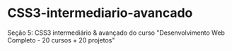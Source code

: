 # CSS3-intermediario-avancado
Seção 5: CSS3 intermediário &amp; avançado do curso "Desenvolvimento Web Completo - 20 cursos + 20 projetos"
